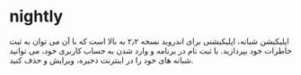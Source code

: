 nightly
=======

اپلیکیشن شبانه، اپلیکیشنی برای اندروید نسخه ۲٫۲ به بالا است که با آن می توان به ثبت خاطرات خود بپردازید. با ثبت نام در برنامه و وارد شدن به حساب کاربری خود، می توانید شبانه های خود را در اینترنت ذخیره، ویرایش و حذف کنید.